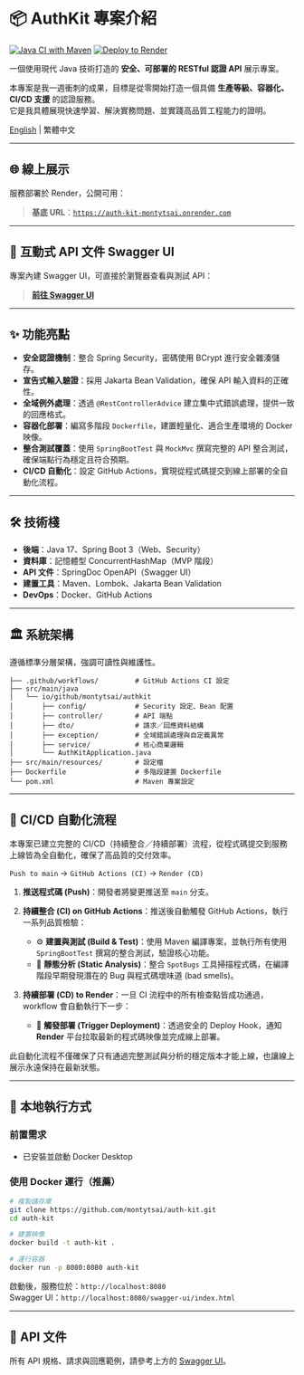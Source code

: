 # 📦 AuthKit 專案介紹

[![Java CI with Maven](https://github.com/montytsai/auth-kit/actions/workflows/ci.yml/badge.svg)](https://github.com/montytsai/auth-kit/actions/workflows/ci.yml)
[![Deploy to Render](https://img.shields.io/badge/deploy-render-blue?logo=render)](https://auth-kit-montytsai.onrender.com)

一個使用現代 Java 技術打造的 **安全、可部署的 RESTful 認證 API** 展示專案。

本專案是我一週衝刺的成果，目標是從零開始打造一個具備 **生產等級、容器化、CI/CD 支援** 的認證服務。  
它是我具體展現快速學習、解決實務問題、並實踐高品質工程能力的證明。

[English](README.md) | 繁體中文

---

## 🌐 線上展示

服務部署於 Render，公開可用：

> **基底 URL**：[`https://auth-kit-montytsai.onrender.com`](https://auth-kit-montytsai.onrender.com)

---

## 📄 互動式 API 文件 Swagger UI

專案內建 Swagger UI，可直接於瀏覽器查看與測試 API：

> **[前往 Swagger UI](https://auth-kit-montytsai.onrender.com/swagger-ui/index.html)**

---

## ✨ 功能亮點

- **安全認證機制**：整合 Spring Security，密碼使用 BCrypt 進行安全雜湊儲存。
- **宣告式輸入驗證**：採用 Jakarta Bean Validation，確保 API 輸入資料的正確性。
- **全域例外處理**：透過 `@RestControllerAdvice` 建立集中式錯誤處理，提供一致的回應格式。
- **容器化部署**：編寫多階段 `Dockerfile`，建置輕量化、適合生產環境的 Docker 映像。
- **整合測試覆蓋**：使用 `SpringBootTest` 與 `MockMvc` 撰寫完整的 API 整合測試，確保端點行為穩定且符合預期。
- **CI/CD 自動化**：設定 GitHub Actions，實現從程式碼提交到線上部署的全自動化流程。

---

## 🛠️ 技術棧

- **後端**：Java 17、Spring Boot 3（Web、Security）
- **資料庫**：記憶體型 ConcurrentHashMap（MVP 階段）
- **API 文件**：SpringDoc OpenAPI（Swagger UI）
- **建置工具**：Maven、Lombok、Jakarta Bean Validation
- **DevOps**：Docker、GitHub Actions

---

## 🏛️ 系統架構

遵循標準分層架構，強調可讀性與維護性。

```
├── .github/workflows/         # GitHub Actions CI 設定
├── src/main/java
│   └── io/github/montytsai/authkit
│       ├── config/            # Security 設定、Bean 配置
│       ├── controller/        # API 端點
│       ├── dto/               # 請求／回應資料結構
│       ├── exception/         # 全域錯誤處理與自定義異常
│       ├── service/           # 核心商業邏輯
│       └── AuthKitApplication.java
├── src/main/resources/        # 設定檔
├── Dockerfile                 # 多階段建置 Dockerfile
└── pom.xml                    # Maven 專案設定
```

---

## 🔁 CI/CD 自動化流程

本專案已建立完整的 CI/CD（持續整合／持續部署）流程，從程式碼提交到服務上線皆為全自動化，確保了高品質的交付效率。

`Push to main` → `GitHub Actions (CI)` → `Render (CD)`

1.  **推送程式碼 (Push)**：開發者將變更推送至 `main` 分支。

2.  **持續整合 (CI) on GitHub Actions**：推送後自動觸發 GitHub Actions，執行一系列品質檢驗：
    -   ⚙️ **建置與測試 (Build & Test)**：使用 Maven 編譯專案，並執行所有使用 `SpringBootTest` 撰寫的整合測試，驗證核心功能。
    -   🐞 **靜態分析 (Static Analysis)**：整合 `SpotBugs` 工具掃描程式碼，在編譯階段早期發現潛在的 Bug 與程式碼壞味道 (bad smells)。

3.  **持續部署 (CD) to Render**：一旦 CI 流程中的所有檢查點皆成功通過，workflow 會自動執行下一步：
    -   🚀 **觸發部署 (Trigger Deployment)**：透過安全的 Deploy Hook，通知 **Render** 平台拉取最新的程式碼映像並完成線上部署。

此自動化流程不僅確保了只有通過完整測試與分析的穩定版本才能上線，也讓線上展示永遠保持在最新狀態。

---

## 🚀 本地執行方式

### 前置需求

- 已安裝並啟動 Docker Desktop

### 使用 Docker 運行（推薦）

```bash
# 複製儲存庫
git clone https://github.com/montytsai/auth-kit.git
cd auth-kit

# 建置映像
docker build -t auth-kit .

# 運行容器
docker run -p 8080:8080 auth-kit
```

啟動後，服務位於：`http://localhost:8080`  
Swagger UI：`http://localhost:8080/swagger-ui/index.html`

---

## 📝 API 文件

所有 API 規格、請求與回應範例，請參考上方的 [Swagger UI](#-互動式-API-文件-Swagger-UI)。

